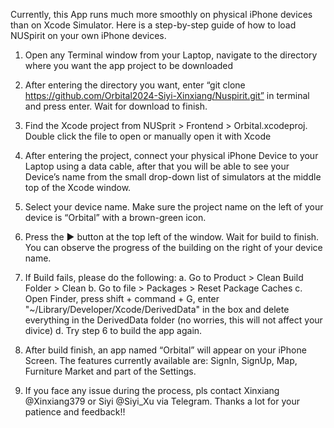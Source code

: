 Currently, this App runs much more smoothly on physical iPhone devices than on Xcode Simulator. 
Here is a step-by-step guide of how to load NUSpirit on your own iPhone devices. 

1. Open any Terminal window from your Laptop, navigate to the directory where you want the app project to be downloaded

2. After entering the directory you want, enter “git clone https://github.com/Orbital2024-Siyi-Xinxiang/Nuspirit.git” in terminal and press enter. Wait for download to finish. 

3. Find the Xcode project from NUSprit > Frontend > Orbital.xcodeproj. Double click the file to open or manually open it with Xcode 

4. After entering the project, connect your physical iPhone Device to your Laptop using a data cable, after that you will be able to see your Device’s name from the small drop-down list of simulators at the middle top of the Xcode window. 

5. Select your device name. Make sure the project name on the left of your device is “Orbital” with a brown-green icon. 

6. Press the ▶️ button at the top left of the window. Wait for build to finish. You can observe the progress of the building on the right of your device name. 

7. If Build fails, please do the following: 
    a. Go to Product > Clean Build Folder > Clean 
    b. Go to file > Packages > Reset Package Caches 
    c. Open Finder, press shift + command + G, enter "~/Library/Developer/Xcode/DerivedData" in the box and delete everything in the DerivedData folder (no worries, this will not affect your divice)
    d. Try step 6 to build the app again. 
    
8. After build finish, an app named “Orbital” will appear on your iPhone Screen. The features currently available are: SignIn, SignUp, Map, Furniture Market and part of the Settings.

9. If you face any issue during the process, pls contact Xinxiang @Xinxiang379 or Siyi @Siyi_Xu via Telegram. Thanks a lot for your patience and feedback!!
